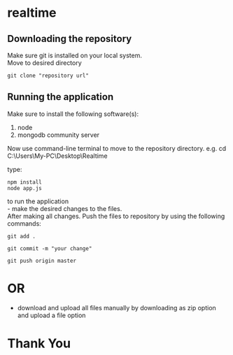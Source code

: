 # realtime
## Downloading the repository
<p>Make sure git is installed on your local system.<br>Move to desired directory</p>

    git clone "repository url"
    
## Running the application
<p>Make sure to install the following software(s):</p>
<ol><li>node</li><li>mongodb community server</li></ol>
<p>Now use command-line terminal to move to the repository directory. e.g. cd C:\Users\My-PC\Desktop\Realtime</p>
<p>type:</p>
    
    npm install
    node app.js
    
<p>to run the application<br>
- make the desired changes to the files.<br> After making all changes. Push the files to repository by using the following commands:</p>

    git add .
    
    git commit -m "your change"
    
    git push origin master

# OR
- download and upload all files manually by downloading as zip option and upload a file option
# Thank You
